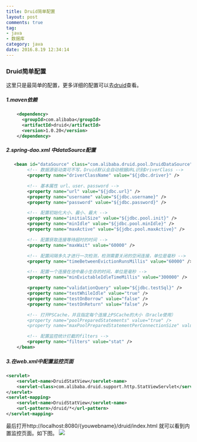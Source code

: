 ```yaml
---
title: Druid简单配置
layout: post
comments: true
tag: 
- java
- 数据库 
category: java
date: 2016.8.19 12:34:14 
---
```

### Druid简单配置
这里只是最简单的配置，更多详细的配置可以去[druid](https://github.com/alibaba/druid/wiki/%E5%B8%B8%E8%A7%81%E9%97%AE%E9%A2%98)查看。
<!-- more -->
##### 1.maven依赖
```xml
    <dependency>
      <groupId>com.alibaba</groupId>
      <artifactId>druid</artifactId>
      <version>1.0.20</version>
    </dependency>
```
##### 2.spring-dao.xml 中dataSource配置
```xml
   <bean id="dataSource" class="com.alibaba.druid.pool.DruidDataSource" init-method="init" destroy-method="close">
        <!-- 数据源驱动类可不写，Druid默认会自动根据URL识别DriverClass -->
        <property name="driverClassName" value="${jdbc.driver}" />

        <!-- 基本属性 url、user、password -->
        <property name="url" value="${jdbc.url}" />
        <property name="username" value="${jdbc.username}" />
        <property name="password" value="${jdbc.password}" />

        <!-- 配置初始化大小、最小、最大 -->
        <property name="initialSize" value="${jdbc.pool.init}" />
        <property name="minIdle" value="${jdbc.pool.minIdle}" />
        <property name="maxActive" value="${jdbc.pool.maxActive}" />

        <!-- 配置获取连接等待超时的时间 -->
        <property name="maxWait" value="60000" />

        <!-- 配置间隔多久才进行一次检测，检测需要关闭的空闲连接，单位是毫秒 -->
        <property name="timeBetweenEvictionRunsMillis" value="60000" />

        <!-- 配置一个连接在池中最小生存的时间，单位是毫秒 -->
        <property name="minEvictableIdleTimeMillis" value="300000" />

        <property name="validationQuery" value="${jdbc.testSql}" />
        <property name="testWhileIdle" value="true" />
        <property name="testOnBorrow" value="false" />
        <property name="testOnReturn" value="false" />

        <!-- 打开PSCache，并且指定每个连接上PSCache的大小（Oracle使用）
        <property name="poolPreparedStatements" value="true" />
        <property name="maxPoolPreparedStatementPerConnectionSize" value="20" /> -->

        <!-- 配置监控统计拦截的filters -->
        <property name="filters" value="stat" />
    </bean>
```
##### 3.在web.xml中配置监控页面
```xml
<servlet>
    <servlet-name>DruidStatView</servlet-name>
    <servlet-class>com.alibaba.druid.support.http.StatViewServlet</servlet-class>
</servlet>
<servlet-mapping>
    <servlet-name>DruidStatView</servlet-name>
    <url-pattern>/druid/*</url-pattern>
</servlet-mapping>
```    
最后打开http://localhost:8080/{youwebname}/druid/index.html 就可以看到内置监控页面。如下图。
![](http://ni484sha.com/images/druid.png)
    
    